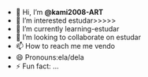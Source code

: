 - 👋 Hi, I’m **@kami2008-ART**
- 👀 I’m interested estudar>>>>>
- 🌱 I’m currently learning-estudar 
- 💞️ I’m looking to collaborate on estudar
- 📫 How to reach me me vendo 
- 😄 Pronouns:ela/dela
- ⚡ Fun fact: ...

<!---
kami2008-ART/kami2008-ART is a ✨ special ✨ repository because its `README.md` (this file) appears on your GitHub profile.
You can click the Preview link to take a look at your changes.
--->

